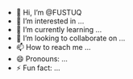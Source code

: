 - 👋 Hi, I’m @FUSTUQ
- 👀 I’m interested in ...
- 🌱 I’m currently learning ...
- 💞️ I’m looking to collaborate on ...
- 📫 How to reach me ...
- 😄 Pronouns: ...
- ⚡ Fun fact: ...

<!---
FUSTUQ/FUSTUQ is a ✨ special ✨ repository because its `README.md` (this file) appears on your GitHub profile.
You can click the Preview link to take a look at your changes.
--->
